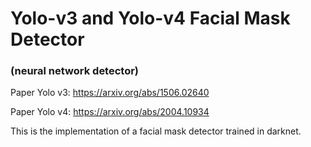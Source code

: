 # Yolo-v3 and Yolo-v4 Facial Mask Detector
### (neural network detector) 

Paper Yolo v3: https://arxiv.org/abs/1506.02640

Paper Yolo v4: https://arxiv.org/abs/2004.10934

This is the implementation of a facial mask detector trained in darknet.